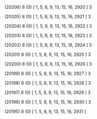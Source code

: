 (20206) 8 (0) [ 1, 5, 8, 9, 13, 15, 16, 2920 ] 3 


(20205) 8 (0) [ 1, 5, 8, 9, 13, 15, 16, 2921 ] 3 


(20204) 8 (0) [ 1, 5, 8, 9, 13, 15, 16, 2922 ] 3 


(20203) 8 (0) [ 1, 5, 8, 9, 13, 15, 16, 2923 ] 3 


(20202) 8 (0) [ 1, 5, 8, 9, 13, 15, 16, 2924 ] 3 


(20201) 8 (0) [ 1, 5, 8, 9, 13, 15, 16, 2925 ] 3 


(20200) 8 (0) [ 1, 5, 8, 9, 13, 15, 16, 2926 ] 3 


(20199) 8 (0) [ 1, 5, 8, 9, 13, 15, 16, 2927 ] 3 


(20198) 8 (0) [ 1, 5, 8, 9, 13, 15, 16, 2928 ] 3 


(20197) 8 (0) [ 1, 5, 8, 9, 13, 15, 16, 2929 ] 3 


(20196) 8 (0) [ 1, 5, 8, 9, 13, 15, 16, 2930 ] 3 


(20195) 8 (0) [ 1, 5, 8, 9, 13, 15, 16, 2931 ]  

